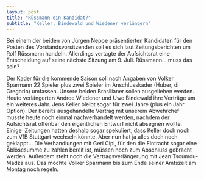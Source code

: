 ```yaml
---
layout: post
title: "Rüssmann ein Kandidat?"
subtitle: "Keller, Bindewald und Wiedener verlängern"
---
```


Bei einem der beiden von Jürgen Neppe präsentierten Kandidaten für den Posten des Vorstandsvorsitzenden soll es sich laut Zeitungsberichten um Rolf Rüssmann handeln. Allerdings vertagte der Aufsichtsrat eine Entscheidung auf seine nächste Sitzung am 9. Juli. Rüssmann... muss das sein?

Der Kader für die kommende Saison soll nach Angaben von Volker Sparmann 22 Spieler plus zwei Spieler im Anschlusskader (Huber, di Gregorio) umfassen. Unsere beiden Brasilianer sollen ausgeliehen werden. Heute verlängerten Andree Wiedener und Uwe Bindewald ihre Verträge um ein weiteres Jahr. Jens Keller bleibt sogar für zwei Jahre (plus ein Jahr Option). Der bereits ausgehandelte Vertrag mit unserem Abwehrchef musste heute noch einmal nachverhandelt werden, nachdem der Aufsichtsrat offenbar den eigentlichen Entwurf nicht absegnen wollte. Einige  Zeitungen hatten deshalb sogar spekuliert, dass Keller doch noch zum VfB Stuttgart wechseln könnte. Aber nun hat ja alles doch noch geklappt... Die Verhandlungen mit Geri Cipi, für den die Eintracht sogar eine Ablösesumme zu zahlen bereit ist, müssen noch zum Abschluss gebracht werden. Außerdem steht noch die Vertragsverlängerung mit Jean Tsoumou-Madza aus. Das möchte Volker Sparmann bis zum Ende seiner Amtszeit am Montag noch regeln.
